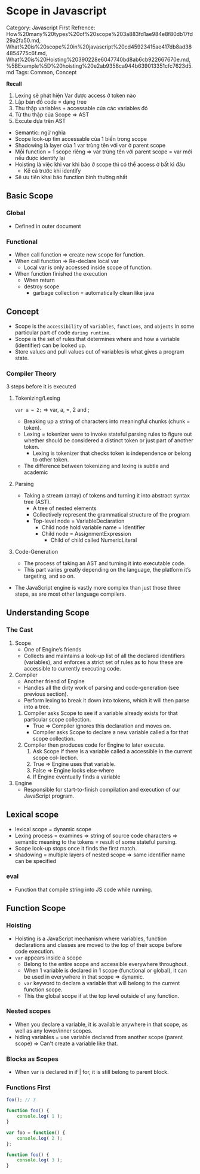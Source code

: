 # Scope in Javascript

Category: Javascript
First Refrence: How%20many%20types%20of%20scope%203a883fd1ae984e8f80db17fd29a2fa50.md, What%20is%20scope%20in%20javascript%20cd45923415ae417db8ad384854775c6f.md, What%20is%20Hoisting%20390228e6047740bd8ab6cb922667670e.md, %5BExample%5D%20hoisting%20e2ab9358ca944b639013351cfc7623d5.md
Tags: Common, Concept

**Recall**

1. Lexing sẽ phát hiện Var được access ở token nào
2. Lập bản đồ code = dạng tree
3. Thu thập variables + accessable của các variables đó
4. Từ thu thập của Scope ⇒ AST
5. Excute dựa trên AST
- Semantic: ngữ nghĩa
- Scope look-up tìm accessable của 1 biến trong scope
- Shadowing là layer của 1 var trùng tên với var ở parent scope
- Mỗi function = 1 scope riêng ⇒ var trùng tên với parent scope = var mới nếu được identify lại
- Hoisting là việc khi var khi báo ở scope thì có thể access ở bất kì đâu
    - Kể cả trước khi identify
- Sẽ ưu tiên khai báo function bình thường nhất

## Basic S****cope****

### Global

- Defined in outer document

### Functional

- When call function ⇒ create new scope for function.
- When call function ⇒ Re-declare local var
    - Local var is only accessed inside scope of function.
- When function finished the execution
    - When return
    - destroy scope
        - garbage collection = automatically clean like java

## Concept

- Scope is the `accessibility` of `variables`, `functions`, and `objects` in some particular part of code `during runtime`.
- Scope is the set of rules that determines where and how a variable (identifier) can be looked up.
- Store values and pull values out of variables is what gives a program state.

### Compiler Theory

3 steps before it is executed

1. Tokenizing/Lexing
    
    `var a = 2;` ⇒ var, a, =, 2 and ; 
    
    - Breaking up a string of characters into meaningful chunks (chunk = token).
    - Lexing = tokenizer were to invoke stateful parsing rules to figure out whether should be considered a distinct token or just part of another token.
        - Lexing is tokenizer that checks token is independence or belong to other token.
    - The difference between tokenizing and lexing is subtle and academic
2. Parsing
    - Taking a stream (array) of tokens and turning it into abstract syntax tree (AST).
        - A tree of nested elements
        - Collectively represent the grammatical structure of the program
        - Top-level node = VariableDeclaration
            - Child node hold variable name = Identifier
            - Child node = AssignmentExpression
                - Child of child called NumericLiteral
3. Code-Generation
    - The process of taking an AST and turning it into executable code.
    - This part varies greatly depending on the language, the platform it’s targeting, and so on.
- The JavaScript engine is vastly more complex than just those three steps, as are most other language compilers.

## Understanding Scope

### The Cast

1. Scope
    - One of Engine’s friends
    - Collects and maintains a look-up list of all the declared identifiers (variables), and enforces a strict set of rules as to how these are accessible to currently executing code.
2. Compiler
    - Another friend of Engine
    - Handles all the dirty work of parsing and code-generation (see previous section).
    - Perform lexing to break it down into tokens, which it will then parse into a tree.
    1. Compiler asks Scope to see if a variable already exists for that particular scope collection.
        - True ⇒ Compiler ignores this declaration and moves on.
        - Compiler asks Scope to declare a new variable called a for that scope collection.
    2. Compiler then produces code for Engine to later execute.
        1. Ask Scope if there is a variable called a accessible in the current scope col‐
        lection.
        2. True ⇒ Engine uses that variable. 
        3. False ⇒ Engine looks else‐where
        4. If Engine eventually finds a variable
3. Engine
    - Responsible for start-to-finish compilation and execution of our JavaScript program.

## Lexical scope

- lexical scope = dynamic scope
- Lexing process = examines ⇒  string of source code characters ⇒ semantic meaning to the tokens = result of some stateful parsing.
- Scope look-up stops once it finds the first match.
- shadowing = multiple layers of nested scope ⇒ same identifier name can be specified

### eval

- Function that compile string into JS code while running.

## Function Scope

### Hoisting

- Hoisting is a JavaScript mechanism where variables, function declarations and classes are moved to the top of their scope before code execution.
- `var` appears inside a scope
    - Belong to the entire scope and accessible everywhere throughout.
    - When 1 variable is declared in 1 scope (functional or global), it can be used in everywhere in that scope ⇒ dynamic.
    - `var` keyword to declare a variable that will belong to the current function scope.
    - This the global scope if at the top level outside of any function.

### Nested scopes

- When you declare a variable, it is available anywhere in that scope, as well as any lower/inner scopes.
- hiding variables = use variable declared from another scope (parent scope) ⇒ Can't create a variable like that.

### Blocks as Scopes

- When var is declared in if | for, it is still belong to parent block.

### Functions First

```jsx
foo(); // 3

function foo() {
	console.log( 1 );
}

var foo = function() {
	console.log( 2 );
};

function foo() {
	console.log( 3 );
}
```